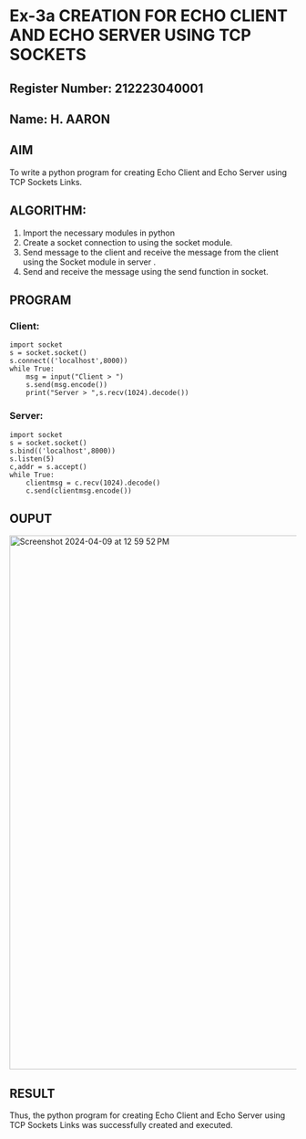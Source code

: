 # Ex-3a CREATION FOR ECHO CLIENT AND ECHO SERVER USING TCP SOCKETS
## Register Number: 212223040001
## Name: H. AARON
## AIM
To write a python program for creating Echo Client and Echo Server using TCP
Sockets Links.
## ALGORITHM:
1. Import the necessary modules in python
2. Create a socket connection to using the socket module.
3. Send message to the client and receive the message from the client using the Socket module in
 server .
4. Send and receive the message using the send function in socket.
## PROGRAM
### Client:
```
import socket
s = socket.socket()
s.connect(('localhost',8000))
while True:
    msg = input("Client > ")
    s.send(msg.encode())
    print("Server > ",s.recv(1024).decode())
```
### Server:
```
import socket
s = socket.socket()
s.bind(('localhost',8000))
s.listen(5)
c,addr = s.accept()
while True:
    clientmsg = c.recv(1024).decode()
    c.send(clientmsg.encode())
```
## OUPUT
<img width="936" alt="Screenshot 2024-04-09 at 12 59 52 PM" src="https://github.com/aaron-h-2k5/3a.Sockets_Creation_for_Echo_Client_and_Echo_Server/assets/144250957/cea9bc6a-91e8-487d-80b1-f37b391bd93c">

## RESULT
Thus, the python program for creating Echo Client and Echo Server using TCP Sockets Links 
was successfully created and executed.
